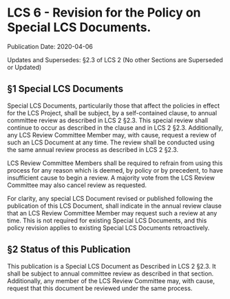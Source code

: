 # LCS 6 - Revision for the Policy on Special LCS Documents. 

Publication Date: 2020-04-06

Updates and Supersedes: §2.3 of LCS 2 (No other Sections are Superseded or Updated)

## §1 Special LCS Documents

Special LCS Documents, particularily those that affect the policies in effect for the LCS Project, 
 shall be subject, by a self-contained clause, to annual committee review as described in LCS 2 §2.3. 
 This special review shall continue to occur as described in the clause and in LCS 2 §2.3. 
 Additionally, any LCS Review Committee Member may, with cause, request a review of such an LCS Document at any time. 
 The review shall be conducted using the same annual review process as described in LCS 2 §2.3. 
 
 LCS Review Committee Members shall be required to refrain from using this process for any reason which is deemed,
  by policy or by precedent, to have insufficient cause to begin a review. 
 A majority vote from the LCS Review Committee may also cancel review as requested. 
 
 For clarity, any special LCS Document revised or published following the publication of this LCS Document,
 shall indicate in the annual review clause that an LCS Review Committee Member may request such a review at any time. 
 This is not required for existing Special LCS Documents, and this policy revision applies to existing Special LCS Documents
 retroactively. 
 
## §2 Status of this Publication

This publication is a Special LCS Document as Described in LCS 2 §2.3. It shall be subject to annual committee review
 as described in that section. Additionally, any member of the LCS Review Committee may, with cause, 
 request that this document be reviewed under the same process. 
 
 


